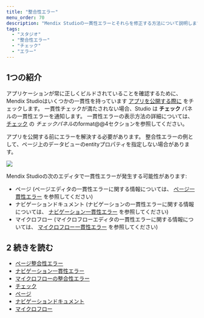 ```yaml
---
title: "整合性エラー"
menu_order: 70
description: "Mendix Studioの一貫性エラーとそれらを修正する方法について説明します。"
tags:
  - "スタジオ"
  - "整合性エラー"
  - "チェック"
  - "エラー"
---
```


## 1つの紹介

アプリケーションが常に正しくビルドされていることを確認するために、Mendix Studioはいくつかの一貫性を持っています [アプリを公開する際に](checks) をチェックします。 一貫性チェックが満たされない場合、Studio は **チェック** パネルの一貫性エラーを通知します。 一貫性エラーの表示方法の詳細については、 [チェック](checks#viewing-checks) の *チェックパネル*のformat@@4セクションを参照してください。

アプリを公開する前にエラーを解決する必要があります。 整合性エラーの例として、ページ上のデータビューのentityプロパティを指定しない場合があります。

![](attachments/consistency-errors/data-view-no-entity.png)

Mendix Studioの次のエディタで一貫性エラーが発生する可能性があります:

* ページ (ページエディタの一貫性エラーに関する情報については、 [ページ一貫性エラー](consistency-errors-pages) を参照してください)
* ナビゲーションドキュメント (ナビゲーションの一貫性エラーに関する情報については、 [ナビゲーション一貫性エラー](consistency-errors-navigation) を参照してください)
* マイクロフロー (マイクロフローエディタの一貫性エラーに関する情報については、 [マイクロフロー一貫性エラー](consistency-errors-microflows) を参照してください)

## 2 続きを読む

* [ページ整合性エラー](consistency-errors-pages)
* [ナビゲーション一貫性エラー](consistency-errors-navigation)
* [マイクロフローの整合性エラー](consistency-errors-microflows)
* [チェック](チェック)
* [ページ](page-editor)
* [ナビゲーションドキュメント](navigation)
* [マイクロフロー](マイクロフロー)